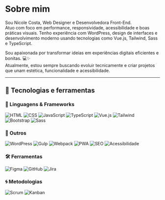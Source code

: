 # Sobre mim

Sou Nicole Costa, Web Designer e Desenvolvedora Front-End.  
Atuo com foco em performance, responsividade, acessibilidade e boas práticas visuais. Tenho experiência com WordPress, design de interfaces e desenvolvimento moderno usando tecnologias como Vue.js, Tailwind, Sass e TypeScript.

Sou apaixonada por transformar ideias em experiências digitais eficientes e bonitas. 💻✨  
Atualmente, estou sempre buscando evoluir tecnicamente e criar projetos que unam estética, funcionalidade e acessibilidade.

---

## 🧰 Tecnologias e ferramentas

### 🚀 Linguagens & Frameworks
![HTML](https://img.shields.io/badge/HTML5-e34c26?style=for-the-badge&logo=html5&logoColor=white)
![CSS](https://img.shields.io/badge/CSS3-264de4?style=for-the-badge&logo=css3&logoColor=white)
![JavaScript](https://img.shields.io/badge/JavaScript-f7df1e?style=for-the-badge&logo=javascript&logoColor=black)
![TypeScript](https://img.shields.io/badge/TypeScript-3178c6?style=for-the-badge&logo=typescript&logoColor=white)
![Vue.js](https://img.shields.io/badge/Vue.js-42b883?style=for-the-badge&logo=vue.js&logoColor=white)
![Tailwind](https://img.shields.io/badge/TailwindCSS-06b6d4?style=for-the-badge&logo=tailwindcss&logoColor=white)
![Bootstrap](https://img.shields.io/badge/Bootstrap-563d7c?style=for-the-badge&logo=bootstrap&logoColor=white)
![Sass](https://img.shields.io/badge/Sass-cc6699?style=for-the-badge&logo=sass&logoColor=white)

### 🧪 Outros
![WordPress](https://img.shields.io/badge/WordPress-21759b?style=for-the-badge&logo=wordpress&logoColor=white)
![Gulp](https://img.shields.io/badge/Gulp-cf4647?style=for-the-badge&logo=gulp&logoColor=white)
![Webpack](https://img.shields.io/badge/Webpack-2b3a42?style=for-the-badge&logo=webpack&logoColor=white)
![PWA](https://img.shields.io/badge/PWA-4285f4?style=for-the-badge&logo=googlechrome&logoColor=white)
![SEO](https://img.shields.io/badge/SEO-008000?style=for-the-badge)
![Acessibilidade](https://img.shields.io/badge/Acessibilidade-6a1b9a?style=for-the-badge)

### 🛠️ Ferramentas
![Figma](https://img.shields.io/badge/Figma-f24e1e?style=for-the-badge&logo=figma&logoColor=white)
![GitHub](https://img.shields.io/badge/GitHub-181717?style=for-the-badge&logo=github&logoColor=white)
![Jira](https://img.shields.io/badge/Jira-0052cc?style=for-the-badge&logo=jira&logoColor=white)

### 🌀 Metodologias
![Scrum](https://img.shields.io/badge/Scrum-0e8fc0?style=for-the-badge)
![Kanban](https://img.shields.io/badge/Kanban-4caf50?style=for-the-badge)
